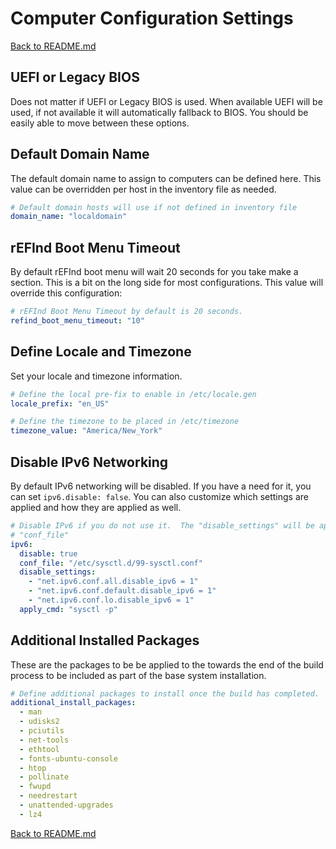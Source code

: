 # Computer Configuration Settings

[Back to README.md](../README.md)

## UEFI or Legacy BIOS

Does not matter if UEFI or Legacy BIOS is used. When available UEFI will be used, if not available it will automatically fallback to BIOS.  You should be easily able to move between these options.

## Default Domain Name

The default domain name to assign to computers can be defined here.  This value can be overridden per host in the inventory file as needed.

```yaml
# Default domain hosts will use if not defined in inventory file
domain_name: "localdomain"
```

## rEFInd Boot Menu Timeout

By default rEFInd boot menu will wait 20 seconds for you take make a section.  This is a bit on the long side for most configurations.  This value will override this configuration:

```yaml
# rEFInd Boot Menu Timeout by default is 20 seconds.
refind_boot_menu_timeout: "10"
```

## Define Locale and Timezone

Set your locale and timezone information.

```yaml
# Define the local pre-fix to enable in /etc/locale.gen
locale_prefix: "en_US"

# Define the timezone to be placed in /etc/timezone
timezone_value: "America/New_York"
```

## Disable IPv6 Networking

By default IPv6 networking will be disabled.  If you have a need for it, you can set `ipv6.disable: false`. You can also customize which settings are applied and how they are applied as well.

```yaml
# Disable IPv6 if you do not use it.  The "disable_settings" will be applied to
# "conf_file"
ipv6:
  disable: true
  conf_file: "/etc/sysctl.d/99-sysctl.conf"
  disable_settings:
    - "net.ipv6.conf.all.disable_ipv6 = 1"
    - "net.ipv6.conf.default.disable_ipv6 = 1"
    - "net.ipv6.conf.lo.disable_ipv6 = 1"
  apply_cmd: "sysctl -p"
```

## Additional Installed Packages

These are the packages to be be applied to the towards the end of the build process to be included as part of the base system installation.

```yaml
# Define additional packages to install once the build has completed.
additional_install_packages:
  - man
  - udisks2
  - pciutils
  - net-tools
  - ethtool
  - fonts-ubuntu-console
  - htop
  - pollinate
  - fwupd
  - needrestart
  - unattended-upgrades
  - lz4
```

[Back to README.md](../README.md)
